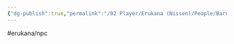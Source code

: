 ```yaml
---
{"dg-publish":true,"permalink":"/02 Player/Erukana (Nissen)/People/Baronesse Avalande/"}
---
```


#erukana/npc 